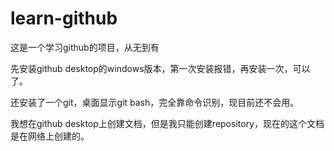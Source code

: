 # learn-github
这是一个学习github的项目，从无到有

先安装github desktop的windows版本，第一次安装报错，再安装一次，可以了。

还安装了一个git，桌面显示git bash，完全靠命令识别，现目前还不会用。

我想在github desktop上创建文档，但是我只能创建repository，现在的这个文档是在网络上创建的。
